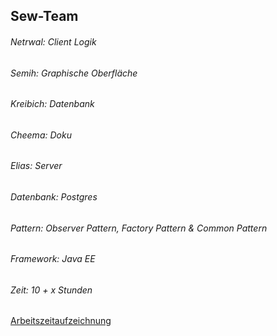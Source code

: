 ## Sew-Team 
###### Netrwal: Client Logik 
###### Semih: Graphische Oberfläche
###### Kreibich: Datenbank
###### Cheema: Doku
###### Elias: Server


###### Datenbank: Postgres
###### Pattern: Observer Pattern, Factory Pattern & Common Pattern
###### Framework: Java EE
###### Zeit: 10 + x Stunden 
[Arbeitszeitaufzeichnung](https://docs.google.com/spreadsheets/d/1xbXwdrhSTyLNaKgixNkHNZJ1X1zLiTHzkQrLvrI_70I/edit?usp=sharing)
